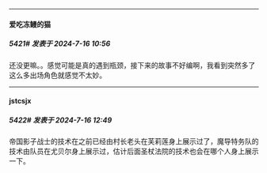 ﻿
*****

####  爱吃冻鳗的猫  
##### 5421#       发表于 2024-7-16 10:56

还没更嘛。。感觉可能是真的遇到瓶颈，接下来的故事不好编啊，我看到突然多了这么多出场角色就感觉不太妙。


*****

####  jstcsjx  
##### 5422#       发表于 2024-7-16 12:49

帝国影子战士的技术在之前已经由村长老头在芙莉莲身上展示过了，魔导特务队的技术由队员在尤贝尔身上展示过，估计后面圣杖法院的技术也会在哪个人身上展示一下。

